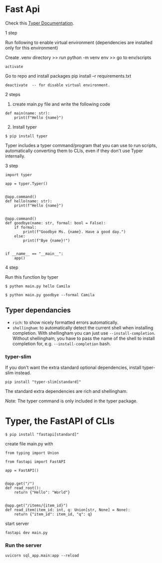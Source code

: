 # Fast Api
Check this [Typer Documentation](https://github.com/fastapi/typer).

1 step 

Run following to enable virtual environment (dependencies are installed only for this environment) 

Create .venv directory >> run python -m venv env >> go to env/scripts 
``` 
activate
 ```

Go to repo and install packages  pip install –r requirements.txt 
```
deactivate  -- for disable virtual environment. 
```
2 steps 

1. create main.py file and write the following code
```
def main(name: str):
    print(f"Hello {name}")
```
2. Install typer
```
$ pip install typer
```
Typer includes a typer command/program that you can use to run scripts, automatically converting them to CLIs, even if they don't use Typer internally.

3 step
```
import typer

app = typer.Typer()


@app.command()
def hello(name: str):
    print(f"Hello {name}")


@app.command()
def goodbye(name: str, formal: bool = False):
    if formal:
        print(f"Goodbye Ms. {name}. Have a good day.")
    else:
        print(f"Bye {name}!")


if __name__ == "__main__":
    app()
```
4 step

Run this function by typer
```
$ python main.py hello Camila
```
```
$ python main.py goodbye --formal Camila
```

## Typer dependancies

- ``rich``: to show nicely formatted errors automatically.
- ``shellingham``: to automatically detect the current shell when installing completion.
With shellingham you can just use `--install-completion`.
Without shellingham, you have to pass the name of the shell to install completion for, e.g. `--install-completion` bash.

### typer-slim
If you don't want the extra standard optional dependencies, install typer-slim instead.
```
pip install "typer-slim[standard]"
```
The standard extra dependencies are rich and shellingham.

Note: The typer command is only included in the typer package.

# Typer, the FastAPI of CLIs
```
$ pip install "fastapi[standard]"
```
create file main.py with
```
from typing import Union

from fastapi import FastAPI

app = FastAPI()


@app.get("/")
def read_root():
    return {"Hello": "World"}


@app.get("/items/{item_id}")
def read_item(item_id: int, q: Union[str, None] = None):
    return {"item_id": item_id, "q": q}
```
start server
```
fastapi dev main.py
```
### Run the server
```
uvicorn sql_app.main:app --reload
```